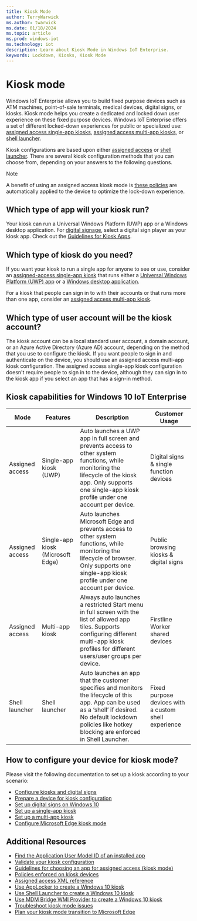```yaml
---
title: Kiosk Mode
author: TerryWarwick
ms.author: twarwick
ms.date: 01/18/2024
ms.topic: article
ms.prod: windows-iot
ms.technology: iot
description: Learn about Kiosk Mode in Windows IoT Enterprise.
keywords: Lockdown, Kiosks, Kiosk Mode
---
```


# Kiosk mode

Windows IoT Enterprise allows you to build fixed purpose devices such as ATM machines, point-of-sale terminals, medical devices, digital signs, or kiosks. Kiosk mode helps you create a dedicated and locked down user experience on these fixed purpose devices. Windows IoT Enterprise offers a set of different locked-down experiences for public or specialized use: [assigned access single-app kiosks](./Single-App-Kiosk.md), [assigned access multi-app kiosks](./Multi-App-Kiosk.md), or [shell launcher](./Shell-Launcher.md).

Kiosk configurations are based upon either [assigned access](/windows/configuration/guidelines-for-assigned-access-app) or [shell launcher](./Shell-Launcher.md). There are several kiosk configuration methods that you can choose from, depending on your answers to the following questions.

> [!NOTE]
>
> A benefit of using an assigned access kiosk mode is [these policies](/windows/configuration/kiosk-policies) are automatically applied to the device to optimize the lock-down experience.

## Which type of app will your kiosk run?

Your kiosk can run a Universal Windows Platform (UWP) app or a Windows desktop application. For [digital signage](/windows/configuration/setup-digital-signage), select a digital sign player as your kiosk app. Check out the [Guidelines for Kiosk Apps](/windows/configuration/guidelines-for-assigned-access-app).

## Which type of kiosk do you need?

If you want your kiosk to run a single app for anyone to see or use, consider an [assigned-access single-app kiosk](./Single-App-Kiosk.md) that runs either a [Universal Windows Platform (UWP) app](/windows/configuration/kiosk-methods#uwp) or a [Windows desktop application](/windows/configuration/kiosk-methods#classic).

For a kiosk that people can sign in to with their accounts or that runs more than one app, consider an [assigned access multi-app kiosk](/windows/configuration/kiosk-methods#desktop).

## Which type of user account will be the kiosk account?

The kiosk account can be a local standard user account, a domain account, or an Azure Active Directory (Azure AD) account, depending on the method that you use to configure the kiosk. If you want people to sign in and authenticate on the device, you should use an assigned access multi-app kiosk configuration. The assigned access single-app kiosk configuration doesn't require people to sign in to the device, although they can sign in to the kiosk app if you select an app that has a sign-in method.

## Kiosk capabilities for Windows 10 IoT Enterprise

| Mode | Features | Description | Customer Usage  |
|------|----------|------------ |-----------------|
| Assigned access | Single-app kiosk (UWP)  | Auto launches a UWP app in full screen and prevents access to other system functions, while monitoring the lifecycle of the kiosk app. Only supports one single-app kiosk profile under one account per device. | Digital signs & single function devices
| Assigned access | Single-app kiosk (Microsoft Edge) | Auto launches Microsoft Edge and prevents access to other system functions, while monitoring the lifecycle of browser. Only supports one single-app kiosk profile under one account per device. | Public browsing kiosks & digital signs |
| Assigned access | Multi-app kiosk | Always auto launches a restricted Start menu in full screen with the list of allowed app tiles. Supports configuring different multi-app kiosk profiles for different users/user groups per device. | Firstline Worker shared devices |
| Shell launcher | Shell launcher | Auto launches an app that the customer specifies and monitors the lifecycle of this app. App can be used as a ‘shell’ if desired. No default lockdown policies like hotkey blocking are enforced in Shell Launcher. | Fixed purpose devices with a custom shell experience |

## How to configure your device for kiosk mode?

Please visit the following documentation to set up a kiosk according to your scenario:

* [Configure kiosks and digital signs](/windows/configuration/kiosk-methods)
* [Prepare a device for kiosk configuration](/windows/configuration/kiosk-prepare)
* [Set up digital signs on Windows 10](/windows/configuration/setup-digital-signage)
* [Set up a single-app kiosk](/windows/configuration/kiosk-single-app)
* [Set up a multi-app kiosk](/windows/configuration/lock-down-windows-10-to-specific-apps)
* [Configure Microsoft Edge kiosk mode](/deployedge/microsoft-edge-configure-kiosk-mode)

## Additional Resources

* [Find the Application User Model ID of an installed app](/windows/configuration/find-the-application-user-model-id-of-an-installed-app)
* [Validate your kiosk configuration](/windows/configuration/kiosk-validate)
* [Guidelines for choosing an app for assigned access (kiosk mode)](/windows/configuration/guidelines-for-assigned-access-app)
* [Policies enforced on kiosk devices](/windows/configuration/kiosk-policies)
* [Assigned access XML reference](/windows/configuration/kiosk-xml)
* [Use AppLocker to create a Windows 10 kiosk](/windows/configuration/lock-down-windows-10-applocker)
* [Use Shell Launcher to create a Windows 10 kiosk](/windows/configuration/kiosk-shelllauncher)
* [Use MDM Bridge WMI Provider to create a Windows 10 kiosk](/windows/configuration/kiosk-mdm-bridge)
* [Troubleshoot kiosk mode issues](/windows/configuration/kiosk-troubleshoot)
* [Plan your kiosk mode transition to Microsoft Edge](/deployedge/microsoft-edge-kiosk-mode-transition-plan)
